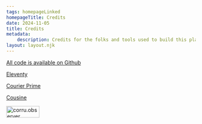 ```yaml
---
tags: homepageLinked
homepageTitle: Credits
date: 2024-11-05
title: Credits
metadata:
    description: Credits for the folks and tools used to build this place.
layout: layout.njk
---
```


[All code is available on Github](https://github.com/kyronectis/kyronectis.space)

[Eleventy](https://11ty.dev)

[Courier Prime](https://fonts.google.com/specimen/Courier+Prime)

[Cousine](https://fonts.google.com/specimen/Cousine)

<a href="https://corru.observer"><img alt="corru.observer" src="https://corru.observer/8831.gif" class="siteButton" decoding="async" height="31" width="88"></a>
